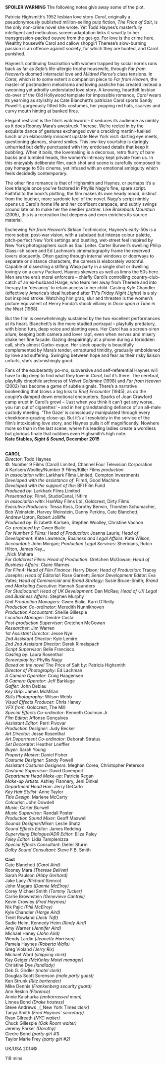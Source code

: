 

**SPOILER WARNING** The following notes give away some of the plot.

Patricia Highsmith’s 1952 lesbian love story _Carol_, originally a pseudonymously published million-selling pulp fiction, _The Price of Salt_, is the only non-crime novel she wrote. Yet Todd Haynes’s masterfully intelligent and meticulous screen adaptation links it smartly to her transgression-packed oeuvre from the get-go. For love is the crime here. Wealthy housewife Carol and callow shopgirl Therese’s slow-burning passion is an offence against society, for which they are hunted, and Carol punished.

Haynes’s continuing fascination with women trapped by social norms runs back as far as _Safe_’s life-allergic trophy housewife, through _Far from Heaven_’s doomed interracial love and _Mildred Pierce_’s class tensions. In _Carol_, which is to some extent a companion piece to _Far from Heaven_, the master of postmodern melodrama and loving pastiche has created instead a swooning yet adroitly understated love story. A knowing, heartfelt lesbian do-over of the Old Hollywood template for impossible romance, _Carol_ wears its yearning as stylishly as Cate Blanchett’s patrician Carol sports Sandy Powell’s gorgeously fitted 50s costumes, her popping red hats, scarves and curvy mouth hinting at banked fires.

Elegant restraint is the film’s watchword – it seduces its audience as nimbly as it does Rooney Mara’s awestruck Therese. We’re reeled in by the exquisite dance of gestures exchanged over a crackling martini-fuelled lunch or an elaborately innocent upstate New York visit: darting eye meets, questioning glances, shared smiles. This low-key courtship is daringly unhurried but deftly punctuated with tiny eroticised details that keep it bubbling. When it boils, the lovemaking is a decorous, retro flurry of bare backs and tumbled heads, the women’s intimacy kept private from us. In this enjoyably deliberate film, each shot and scene is carefully composed to pay homage to 50s cinema, yet infused with an emotional ambiguity which feels decidedly contemporary.

The other fine romance is that of Highsmith and Haynes, or perhaps it’s a love triangle once you’ve factored in Phyllis Nagy’s fine, spare script. Faithful to the book’s plotting, the film makes its own heady mood, distinct from the loucher, more sardonic feel of the novel. Nagy’s script nimbly opens up Carol’s home life and her confident carapace, and subtly swings around late on to make her the needier partner. Like _Brokeback Mountain_ (2005), this is a recreation that deepens and even enriches its source material.

Eschewing _Far from Heaven_’s Sirkian Technicolor, Haynes’s early-50s is a more sober, post-war vision, with a subdued but intense colour palette, pitch-perfect New York settings and bustling, wet-street feel inspired by New York photographers such as Saul Leiter. Carter Burwell’s swelling Philip Glass-ish score and Ed Lachman’s cinematography frame the reserved lovers eloquently. Often gazing through internal windows or doorways to separate or distance characters, the camera is elaborately watchful. Capable of dissecting a stifling Wasp party in a single shot or dwelling lovingly on a curvy Packard, Haynes skewers as well as limns the 50s here. Men are the era’s moral enforcers – chiefly Carol’s controlling country-club-catch of an ex-husband Harge, who tears her away from Therese and into therapy for ‘deviancy’ to retain access to her child. Casting Kyle Chandler (effectively America’s ideal husband after TV’s _Friday Night Lights_) is a sly but inspired stroke. Watching him grab, slur and threaten is the women’s picture equivalent of Henry Fonda’s shock villainy in _Once upon a Time in the West_ (1968).

But the film is overwhelmingly sustained by the two excellent performances at its heart. Blanchett’s is the more studied portrayal – playfully predatory, with blond furs, deep voice and slanting eyes. Her Carol has a screen-siren allure, keeping both camera and lover rapt, even when nerves and misery shake her fine facade. Gazing despairingly at a phone during a forbidden call, she’s almost Garbo-esque. Her sleek opacity is beautifully complemented by  Mara’s tender, enraptured timidity, gradually emboldened by love and suffering. Swinging between hope and fear as their risky liaison unfurls, she’s astonishingly good.

Fans of the exuberantly po-mo, subversive and self-referential Haynes will have to dig deep to find what they love in _Carol_, but it’s there. The cerebral, playfully cinephile archness of _Velvet Goldmine_ (1998) and _Far from Heaven_ (2002) has become a game of subtle signals. There’s a narrative bookending that blows a big kiss to _Brief Encounter_ (1945), as do the couple’s damped down emotional encounters. Sparks of Joan Crawford camp erupt in Carol’s growl – ‘Just when you think it can’t get any worse, you run out of cigarettes’ – and in her grandstanding defiance of an all-male custody meeting. ‘The Gaze’ is consciously manipulated through every cheekbone-grazing close-up. But it’s all resolutely in the service of the film’s intoxicating love story, and Haynes pulls it off magnificently. Nowhere more so than in the last scene, where his leading ladies create a wordless but glorious finale that outdoes even Highsmith’s  high note.  
**Kate Stables, _Sight & Sound_, December 2015**
<br><br>

**CAROL**  
_Director_: Todd Haynes  
©: Number 9 Films (Carol) Limited,  Channel Four Television Corporation  
_A_ Karlsen/Woolley/Number 9 Films/Killer Films _production_  
_In association with_: Larkhark Films Limited, Compton Investments  
_Developed with the assistance of_: Film4,  Good Machine  
_Developed with the support of the_: BFI Film Fund  
_Produced by_: Larkhark Films Limited  
_Presented by_: Film4, StudioCanal, INfilm  
_In association with_: HanWay Films Ltd, Goldcrest, Dirty Films  
_Executive Producers_: Tessa Ross, Dorothy Berwin, Thorsten Schumacher, Bob Weinstein, Harvey Weinstein, Danny Perkins, Cate Blanchett,  
Andrew Upton, Robert Jolliffe  
_Produced by_: Elizabeth Karlsen,  Stephen Woolley, Christine Vachon  
_Co-produced by_: Gwen Bialic  
_For Number 9 Films: Head of Production_: Joanna Laurie; _Head of Development_: Kate Lawrence; _Business and Legal Affairs_: Kate Wilson; _Accountant_: John Morgan; _Production Legal Services_: Sheridans, Robin Hilton, James Kay_,  
_Nick Mahara  
_For Goldcrest Films: Head of Production_:  Gretchen McGowan; _Head of Business Affairs_: Claire Warnes  
_For Film4: Head of Film Finance_: Harry Dixon; _Head of Production_: Tracey Josephs; _Head of Editorial_: Rose Garnett; _Senior Development Editor_: Eva Yates; _Head of Commercial and Brand Strategy_: Susie Bruce-Smith; _Brand and Marketing Executive_: Hannah Saunders  
_For Studiocanal: Head of UK Development_:  Dan McRae; _Head of UK Legal and Business Affairs_: Stephen Murphy  
_Unit Production Managers_: Gwen Bialic,  Karri O’Reilly  
_Production Co-ordinator_: Meredith Nunnikhoven  
_Production Accountant_: Shellie Gillespie  
_Location Manager_: Deirdre Costa  
_Post-production Supervisor_: Gretchen McGowan  
_Researcher_: Jim Warren  
_1st Assistant Director_: Jesse Nye  
_2nd Assistant Director_: Kyle Lemire  
_2nd 2nd Assistant Director_: Derek Rimelspach  
_Script Supervisor_: Belle Francisco  
_Casting by_: Laura Rosenthal  
_Screenplay by_: Phyllis Nagy  
_Based on the novel_ The Price of Salt _by_:  Patricia Highsmith  
_Director of Photography_: Ed Lachman  
_A Camera Operator_: Craig Haagensen  
_B Camera Operator_: Jeff Barklage  
_Gaffer_: John Deblau  
_Key Grip_: James McMillan  
_Stills Photography_: Wilson Webb  
_Visual Effects Producer_: Chris Haney  
_VFX from_: Goldcrest, The Mill  
_Special Effects Co-ordinator_: Kenneth Coulman Jr  
_Film Editor_: Affonso Gonçalves  
_Assistant Editor_: Perri Pivovar  
_Production Designer_: Judy Becker  
_Art Director_: Jesse Rosenthal  
_Art Department Co-ordinator_: Deborah Stratus  
_Set Decorator_: Heather Loeffler  
_Buyer_: Sarah Young  
_Property Master_: Daniel Fisher  
_Costume Designer_: Sandy Powell  
_Assistant Costume Designers_: Meghan Corea, Christopher Peterson  
_Costume Supervisor_: David Davenport  
_Department Head Make-up_: Patricia Regan  
_Make-up Artists_: Ashley Flannery, Jeni Dinkel  
_Department Head Hair_: Jerry DeCarlo  
_Key Hair Stylist_: Anne Taylor  
_Title Design_: Marlene McCarty  
_Colourist_: John Dowdell  
_Music_: Carter Burwell  
_Music Supervisor_: Randall Poster  
_Production Sound Mixer_: Geoff Maxwell  
_Sounds Designer/Mixer_: Leslie Shatz  
_Sound Effects Editor_: James Redding  
_Supervising Dialogue/ADR Editor_: Eliza Paley  
_Foley Editor_: Lidia Tamplenizza  
_Special Effects Consultant_: Dieter Sturm  
_Dolby Sound Consultant_: Steve F.B. Smith

**Cast**  
Cate Blanchett _(Carol Aird)_  
Rooney Mara _(Therese Belivet)_  
Sarah Paulson _(Abby Gerhard)_  
Jake Lacy _(Richard Semco)_  
John Magaro _(Dannie McElroy)_  
Corey Michael Smith _(Tommy Tucker)_  
Carrie Brownstein _(Genevieve Cantrell)_  
Kevin Crowley _(Fred Haymes)_  
Nik Pajic _(Phil McElroy)_  
Kyle Chandler _(Harge Aird)_  
Trent Rowland _(Jack Taft)_  
Sadie Heim, Kennedy Heim _(Rindy Aird)_  
Amy Warner _(Jennifer Aird)_  
Michael Haney _(John Aird)_  
Wendy Lardin _(Jeanette Harrison)_  
Pamela Haynes _(Roberta Walls)_  
Greg Violand _(Jerry Rix)_  
Michael Ward _(shipping clerk)_  
Kay Geiger _(McKinley Motel manager)_  
Christine Dye _(landlady)_  
Deb G. Girdler _(motel clerk)_  
Douglas Scott Sorenson _(male party guest)_  
Ken Strunk _(Ritz bartender)_  
Mike Dennis _(Frankenberg security guard)_  
Ann Reskin _(Florence)_  
Annie Kalahurka _(embarrassed mom)_  
Linnea Bond _(Drake hostess)_  
Steve Andrews _(_New York Times _clerk)_  
Tanya Smith _(Fred Haymes’ secretary)_  
Ryan Gilreath _(NYC waiter)_  
Chuck Gillespie _(Oak Room waiter)_  
Jeremy Parker _(Dorothy)_  
Giedre Bond _(party girl #1)_  
Taylor Marie Frey _(party girl #2)_

UK/USA 2014©

118 mins
<!--stackedit_data:
eyJoaXN0b3J5IjpbLTc5NjE0NjM4M119
-->